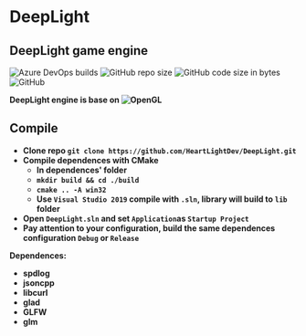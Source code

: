 # DeepLight
## DeepLight game engine

![Azure DevOps builds](https://img.shields.io/azure-devops/build/DragonheartLXDev/00578ff1-61c5-46bf-88d3-d86fe37636fe/18?logo=Azure%20Devops&logoColor=blue&style=flat-square)
![GitHub repo size](https://img.shields.io/github/repo-size/HeartLightDev/DeepLight?style=flat-square)
![GitHub code size in bytes](https://img.shields.io/github/languages/code-size/HeartLightDev/DeepLight?style=flat-square)
![GitHub](https://img.shields.io/github/license/HeartLightDev/DeepLight?color=blue&style=flat-square)

__DeepLight engine is base on ![OpenGL](https://img.shields.io/badge/OpenGL-%23323232?style=flat-square&logo=OpenGL)__

## Compile
- __Clone repo `git clone https://github.com/HeartLightDev/DeepLight.git`__
- __Compile dependences with CMake__
  - __In dependences' folder__
  - __`mkdir build && cd ./build`__
  - __`cmake .. -A win32`__
  - __Use `Visual Studio 2019` compile with `.sln`, library will build to `lib` folder__
- __Open `DeepLight.sln` and set `Application`as `Startup Project`__
- __Pay attention to your configuration, build the same dependences configuration `Debug` or `Release`__

__Dependences:__
- __spdlog__
- __jsoncpp__
- __libcurl__
- __glad__
- __GLFW__
- __glm__